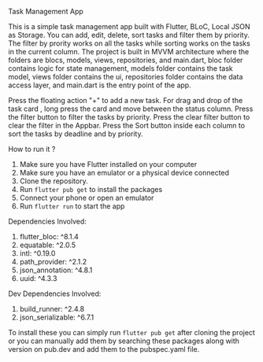Task Management App

 This is a simple task management app built with Flutter, BLoC, Local JSON as Storage. You can add, edit, delete, sort tasks and filter them by priority. The filter by prority works on all the tasks while sorting works on the tasks in the current column. The project is built in MVVM architecture where the folders are blocs, models, views, repositories, and main.dart, bloc folder contains logic for state management, models folder contains the task model, views folder contains the ui, repositories folder contains the data access layer, and main.dart is the entry point of the app. 
 
 Press the floating action "+" to add a new task. For drag and drop of the task card , long press the card and move between the status column. Press the filter button to filter the tasks by priority. Press the clear filter button to clear the filter in the Appbar. 
 Press the Sort button inside each column to sort the tasks by deadline and by priority.

 How to run it ?

1. Make sure you have Flutter installed on your computer
2. Make sure you have an emulator or a physical device connected
3. Clone the repository.
4. Run `flutter pub get` to install the packages
5. Connect your phone or open an emulator
6. Run `flutter run` to start the app 

Dependencies Involved:
1. flutter_bloc: ^8.1.4
2. equatable: ^2.0.5
3. intl: ^0.19.0
4. path_provider: ^2.1.2
5. json_annotation: ^4.8.1
6. uuid: ^4.3.3

Dev Dependencies Involved:
1. build_runner: ^2.4.8
2. json_serializable: ^6.7.1

To install these you can simply run `flutter pub get` after cloning the project or you can manually add them by searching these packages along with version on pub.dev and add them to the pubspec.yaml file.
